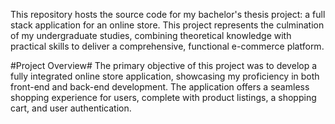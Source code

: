 This repository hosts the source code for my bachelor's thesis project: a full stack application for an online store. This project represents the culmination of my undergraduate studies, combining theoretical knowledge with practical skills to deliver a comprehensive, functional e-commerce platform.

#Project Overview#
The primary objective of this project was to develop a fully integrated online store application, showcasing my proficiency in both front-end and back-end development. The application offers a seamless shopping experience for users, complete with product listings, a shopping cart, and user authentication.
